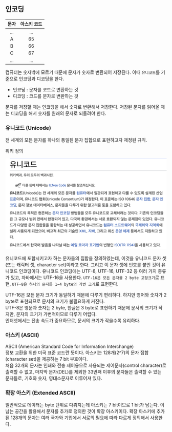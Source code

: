## 인코딩

|문자|아스키 코드|
|:--:|:---:|
|...|...|
|A|65|
|B|66|
|C|67|
|...|...|

컴퓨터는 숫자밖에 모르기 때문에 문자가 숫자로 변환되어 저장된다. 이때 `유니코드`를 기준으로 인코딩과 디코딩을 한다.

- 인코딩 : 문자를 코드로 변환하는 것
- 디코딩 : 코드를 문자로 변환하는 것

문자를 저장할 때는 인코딩을 해서 숫자로 변환해서 저장한다. 저장된 문자를 읽어올 때는 디코딩을 해서 숫자를 원래의 문자로 되돌려야 한다.


### 유니코드 (Unicode)

전 세계의 모든 문자를 하나의 통일된 문자 집합으로 표현하고자 제정된 규칙.

위키 정의

![유니코드 위키](./assets/001-unicode.png)

유니코드에 포함시키고자 하는 문자들의 집합을 정의하였는데, 이것을 유니코드 문자 셋(또는 캐릭터 셋, character set)이라고 한다. 그리고 이 문자 셋에 번호를 붙인 것이 유니코드 인코딩이다. 유니코드 인코딩에는 UTF-8, UTF-16, UTF-32 등 여러 가지 종류가 있고, 자바에서는 UTF-16을 사용한다. `UTF-16은 모든 문자를 2 byte 고정크기`로 표현, `UTF-8은 하나의 문자를 1~4 byte의 가변 크기`로 표현한다.

UTF-16은 모든 문자 크기가 동일하기 때문에 다루기 편리하다. 하지만 영어와 숫자가 2 byte로 표현되므로 문서의 크기가 불필요하게 커진다.
<br />
UTF-8은 영문과 숫자는 2 byte, 한글은 3 byte로 표현하기 때문에 문서의 크기가 작지만, 문자의 크기가 가변적이므로 다루기 어렵다.
<br />
인터넷에서는 전송 속도가 중요하므로, 문서의 크기가 작을수록 유리하다.


### 아스키 (ASCII)

ASCII (American Standard Code for Information Interchange)
<br />
정보 교환을 위한 미국 표준 코드란 뜻이다. 아스키는 128개(2^7)의 문자 집합(character set)을 제공하는 7 bit 부호이다.
<br />
처음 32개의 문자는 인쇄와 전송 제어용으로 사용되는 제어문자(control character)로 출력할 수 없고, 마지막 문자(DEL)를 제외한 33번째 이후의 문자들은 출력할 수 있는 문자들로, 기호와 숫자, 영대소문자로 이루어져 있다.


### 확장 아스키 (Extended ASCII)

일반적으로 데이터는 byte 단위로 다뤄지는데 아스키는 7 bit이므로 1 bit가 남는다. 이 남는 공간을 활용해서 문자를 추가로 정의한 것이 확장 아스키이다. 확장 아스키에 추가된 128개의 문자는 여러 국가와 기업에서 서로의 필요에 따라 다르게 정의해서 사용한다.
